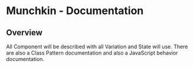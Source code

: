 # Munchkin - Documentation #

## Overview ##

All Component will be described with all Variation and State will use. There are also a Class Pattern documentation and also a JavaScript behavior documentation.
